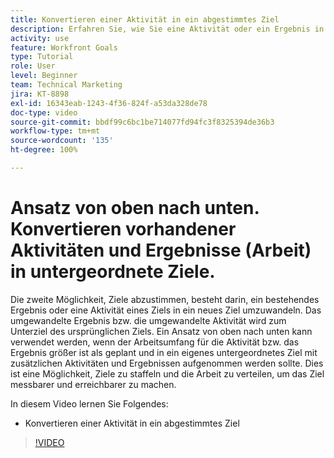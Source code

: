 ```yaml
---
title: Konvertieren einer Aktivität in ein abgestimmtes Ziel
description: Erfahren Sie, wie Sie eine Aktivität oder ein Ergebnis in ein abgestimmtes Ziel in [!DNL   Goals] konvertieren.
activity: use
feature: Workfront Goals
type: Tutorial
role: User
level: Beginner
team: Technical Marketing
jira: KT-8898
exl-id: 16343eab-1243-4f36-824f-a53da328de78
doc-type: video
source-git-commit: bbdf99c6bc1be714077fd94fc3f8325394de36b3
workflow-type: tm+mt
source-wordcount: '135'
ht-degree: 100%

---
```


# Ansatz von oben nach unten. Konvertieren vorhandener Aktivitäten und Ergebnisse (Arbeit) in untergeordnete Ziele.

Die zweite Möglichkeit, Ziele abzustimmen, besteht darin, ein bestehendes Ergebnis oder eine Aktivität eines Ziels in ein neues Ziel umzuwandeln. Das umgewandelte Ergebnis bzw. die umgewandelte Aktivität wird zum Unterziel des ursprünglichen Ziels. Ein Ansatz von oben nach unten kann verwendet werden, wenn der Arbeitsumfang für die Aktivität bzw. das Ergebnis größer ist als geplant und in ein eigenes untergeordnetes Ziel mit zusätzlichen Aktivitäten und Ergebnissen aufgenommen werden sollte. Dies ist eine Möglichkeit, Ziele zu staffeln und die Arbeit zu verteilen, um das Ziel messbarer und erreichbarer zu machen.

In diesem Video lernen Sie Folgendes:

* Konvertieren einer Aktivität in ein abgestimmtes Ziel

>[!VIDEO](https://video.tv.adobe.com/v/335192/?quality=12&learn=on&enablevpops=1)

